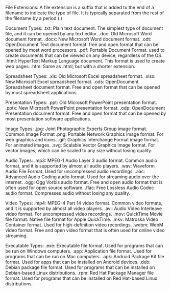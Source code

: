 File Extensions:
A file extension is a suffix that is added to the end of a filename to indicate the type of file. 
        It is typically separated from the rest of the filename by a period (.)

Document Types:
        .txt: Plain text document. The simplest type of document file, and it can be opened by any text editor.
        .doc: Old Microsoft Word document format.
        .docx: New Microsoft Word document format.
        .odt: OpenDocument Text document format. free and open format that can be opened by most word processors.
        .pdf: Portable Document Format. used to create documents that can be viewed on any device, regardless of the OS. 
        .html: HyperText Markup Language document. This format is used to create web pages.
        .htm: Same as .html, but with a shorter extension.

Spreadsheet Types:
        .xls: Old Microsoft Excel spreadsheet format.
        .xlsx: New Microsoft Excel spreadsheet format.
        .ods: OpenDocument Spreadsheet document format. Free and open format that can be opened by most spreadsheet applications

Presentation Types:
        .ppt: Old Microsoft PowerPoint presentation format.
        .pptx: New Microsoft PowerPoint presentation format.
        .odp: OpenDocument Presentation document format. Free and open format that can be opened by most presentation software applications.

Image Types:
        .jpg: Joint Photographic Experts Group image format. Common Image Format
        .png: Portable Network Graphics image format. For web graphics and icons.
        .gif: Graphics Interchange Format image format. For animated images.
        .svg: Scalable Vector Graphics image format. For vector images, which can be scaled to any size without losing quality.
        
Audio Types:
        .mp3: MPEG-1 Audio Layer 3 audio format. Common audio format, and it is supported by almost all audio players.
        .wav: Waveform Audio File Format.  Used for uncompressed audio recordings.
        .aac: Advanced Audio Coding audio format. Used for streaming audio over the internet.
        .ogg: Ogg Vorbis audio format. Free and open audio format that is often used for open source software.
        .flac: Free Lossless Audio Codec audio format. Compresses audio without losing any quality.

Video Types:
        .mp4: MPEG-4 Part 14 video format. Common video formats, and it is supported by almost all video players.
        .avi: Audio Video Interleave video format. For uncompressed video recordings.
        .mov: QuickTime Movie file format. Native file format for Apple QuickTime.
        .mkv: Matroska Video Container format. Used for high-definition video recordings.
        .webm: WebM video format. Free and open video format that is often used for online video streaming.

Executable Types:
        .exe: Executable file format. Used for programs that can be run on Windows computers.
        .app: Application file format. Used for programs that can be run on Mac computers.
        .apk: Android Package Kit file format. Used for apps that can be installed on Android devices.
        .deb: Debian package file format. Used for programs that can be installed on Debian-based Linux distributions.
        .rpm: Red Hat Package Manager file format. Used for programs that can be installed on Red Hat-based Linux distributions.
